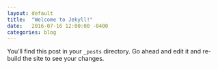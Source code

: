```yaml
---
layout: default
title:  "Welcome to Jekyll!"
date:   2016-07-16 12:00:00 -0400
categories: blog
---
```

You’ll find this post in your `_posts` directory. Go ahead and edit it and re-build the site to see your changes.